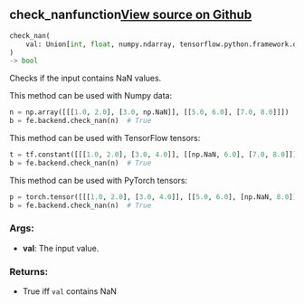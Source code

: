 ## check_nan<span class="tag">function</span><a class="sourcelink" href=https://github.com/fastestimator/fastestimator/blob/r1.2/fastestimator/backend/check_nan.py/#L22-L54>View source on Github</a>
```python
check_nan(
	val: Union[int, float, numpy.ndarray, tensorflow.python.framework.ops.Tensor, torch.Tensor]
)
-> bool
```
Checks if the input contains NaN values.

This method can be used with Numpy data:
```python
n = np.array([[[1.0, 2.0], [3.0, np.NaN]], [[5.0, 6.0], [7.0, 8.0]]])
b = fe.backend.check_nan(n)  # True
```

This method can be used with TensorFlow tensors:
```python
t = tf.constant([[[1.0, 2.0], [3.0, 4.0]], [[np.NaN, 6.0], [7.0, 8.0]]])
b = fe.backend.check_nan(n)  # True
```

This method can be used with PyTorch tensors:
```python
p = torch.tensor([[[1.0, 2.0], [3.0, 4.0]], [[5.0, 6.0], [np.NaN, 8.0]]])
b = fe.backend.check_nan(n)  # True
```


<h3>Args:</h3>


* **val**: The input value. 

<h3>Returns:</h3>

<ul class="return-block"><li>    True iff <code>val</code> contains NaN</li></ul>

